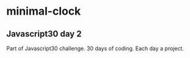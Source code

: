 # minimal-clock
## Javascript30 day 2

Part of Javascript30 challenge. 30 days of coding. Each day a project.
